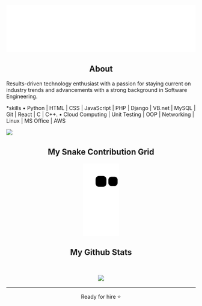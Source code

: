 
<!--  Reinhard -->
<p align="center">
 
</p align="center">
<img src=header.svg />

<p align="center">
 
 
</p>

<!-- <p align="center">
  
</p>   -->

<h2 align="center">About</h2>

<p align="center">

Results-driven technology enthusiast with a passion for staying current on industry trends and advancements with a strong background in Software Engineering.

*skills
• Python | HTML | CSS | JavaScript | PHP | Django | VB.net | MySQL | Git | React | C | C++.
• Cloud Computing | Unit Testing | OOP | Networking | Linux | MS Office | AWS
</p>

<!-- <h2 align="center">Reach me out on <img src="https://media0.giphy.com/media/jqNPzdTTxQfOgOqpO4/source.gif" width="50"></h2>
 -->
<p align="center">

 <a href="  https://www.linkedin.com/feed/" target="_blank"><img src="https://img.shields.io/badge/-LinkedIn-00008b?style=for-the-badge&logo=linkedin&logoColor=white" target="_blank"></a> 
 
</p>


<h2 align="center">
  My Snake Contribution Grid
<!--   My Snake Contribution Grid <img src="https://media.giphy.com/media/xUA7aZeLE2e0P7Znz2/giphy.gif" width="50"> -->
</h2>
<p align="center">
  <img src="https://github.com/reinchemo/reinchemo/raw/output/github-contribution-grid-snake.svg" alt="snake"></center>
</p>

<h2 align="center">
 My Github Stats
 
<!--   My Github Stats<img src="https://media.giphy.com/media/VgCDAzcKvsR6OM0uWg/giphy.gif" width="50"> -->
</h2>
 
<br>

<p align = "center">
  <img  src = "https://github-readme-stats.vercel.app/api?username=reinchemo&show_icons=true&theme=radical&line_height=27">
<!--   <img src = "https://github-readme-stats.vercel.app/api/top-langs/?username=reinchemo&hide=html,shaderlab,kotlin,hlsl&theme=radical"> -->
</p>


 <!-- <p align = "center"> 
 <img src="https://activity-graph.herokuapp.com/graph?username=reinchemo&theme=redical">
</p>  -->
<hr>
<p align="center">Ready for hire ⭐</p>

                            
